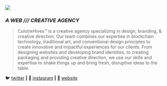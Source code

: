 <img src="https://i.imgur.com/gfXKdZO.png" align="center" />

### _A WEB /// CREATIVE AGENCY_

> CulutreHives™️ is a creative agency specializing in design, branding, & creative direction. Our team combines our expertise in blockchain technology, traditional art, and conventional design principles to create innovative and impactful experiences for our clients. From designing websites and developing brand identities, to creating packaging and providing creative direction, we use our skills and expertise to shake things up and bring fresh, disruptive ideas to the table.

🐦 [twitter][twitter] **|** 
📸 [instagram][instagram] **|** 
🏡 [website][website]

[website]: https://culturehives.com/
[twitter]: https://twitter.com/culturehives/
[instagram]: https://instagram.com/culturehives/
